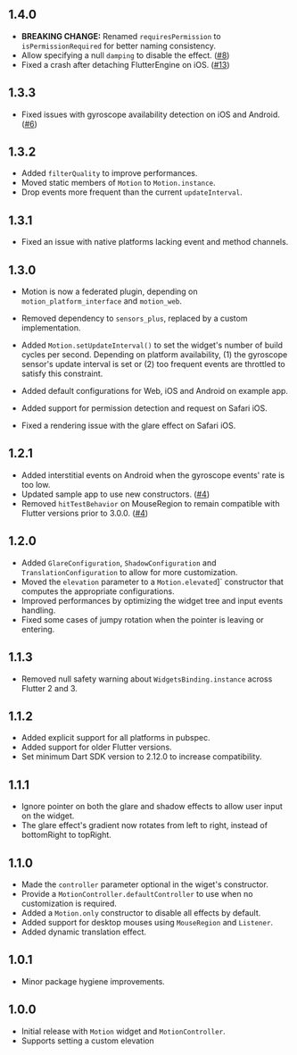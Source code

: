 ## 1.4.0

* **BREAKING CHANGE:** Renamed `requiresPermission` to `isPermissionRequired` for better naming consistency.
* Allow specifying a null `damping` to disable the effect. ([#8](https://github.com/mrcendre/motion/issues/8))
* Fixed a crash after detaching FlutterEngine on iOS. ([#13](https://github.com/mrcendre/motion/issues/13))

## 1.3.3

* Fixed issues with gyroscope availability detection on iOS and Android. ([#6](https://github.com/mrcendre/motion/pull/6))

## 1.3.2

* Added `filterQuality` to improve performances.
* Moved static members of `Motion` to `Motion.instance`.
* Drop events more frequent than the current `updateInterval`.

## 1.3.1

* Fixed an issue with native platforms lacking event and method channels. 

## 1.3.0

* Motion is now a federated plugin, depending on `motion_platform_interface` and `motion_web`.

* Removed dependency to `sensors_plus`, replaced by a custom implementation.
* Added `Motion.setUpdateInterval()` to set the widget's number of build cycles per second. Depending on platform availability, (1) the gyroscope sensor's update interval is set or (2) too frequent events are throttled to satisfy this constraint.
* Added default configurations for Web, iOS and Android on example app.
* Added support for permission detection and request on Safari iOS.
* Fixed a rendering issue with the glare effect on Safari iOS.

## 1.2.1

* Added interstitial events on Android when the gyroscope events' rate is too low.
* Updated sample app to use new constructors. ([#4](https://github.com/mrcendre/motion/pull/4))
* Removed `hitTestBehavior` on MouseRegion to remain compatible with Flutter versions prior to 3.0.0. ([#4](https://github.com/mrcendre/motion/pull/4))

## 1.2.0

* Added `GlareConfiguration`, `ShadowConfiguration` and `TranslationConfiguration` to allow for more customization.
* Moved the `elevation` parameter to a `Motion.elevated`]` constructor that computes the appropriate configurations.
* Improved performances by optimizing the widget tree and input events handling.
* Fixed some cases of jumpy rotation when the pointer is leaving or entering.

## 1.1.3

* Removed null safety warning about `WidgetsBinding.instance` across Flutter 2 and 3.

## 1.1.2

* Added explicit support for all platforms in pubspec.
* Added support for older Flutter versions.
* Set minimum Dart SDK version to 2.12.0 to increase compatibility.

## 1.1.1

* Ignore pointer on both the glare and shadow effects to allow user input on the widget.
* The glare effect's gradient now rotates from left to right, instead of bottomRight to topRight.

## 1.1.0

* Made the `controller` parameter optional in the wiget's constructor.
* Provide a `MotionController.defaultController` to use when no customization is required.
* Added a `Motion.only` constructor to disable all effects by default.
* Added support for desktop mouses using `MouseRegion` and `Listener`.
* Added dynamic translation effect.

## 1.0.1

* Minor package hygiene improvements.

## 1.0.0

* Initial release with `Motion` widget and `MotionController`.
* Supports setting a custom elevation
